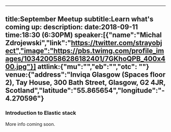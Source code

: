 ----
title:September Meetup
subtitle:Learn what's coming up:
description:
date:2018-09-11
time:18:30 (6:30PM)
speaker:[{"name":"Michal Zdrojewski","link":"https://twitter.com/strayobject","image":"https://pbs.twimg.com/profile_images/1034200586286182401/7GKhoQPB_400x400.jpg"}]
attlink:{"mu":"","eb":"","otc": ""}
venue:{"address":"Inviqa Glasgow (Spaces floor 2), Tay House, 300 Bath Street, Glasgow, G2 4JR, Scotland","latitude":"55.865654","longitude":"-4.270596"}
----

### Introduction to Elastic stack

More info coming soon.
